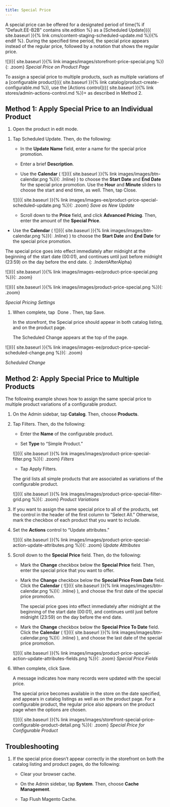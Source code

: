 ```yaml
---
title: Special Price
---
```


A special price can be offered for a designated period of time{% if "Default.EE-B2B" contains site.edition %} as a [Scheduled Update]({{ site.baseurl }}{% link cms/content-staging-scheduled-update.md %}){% endif %}. During the specified time period, the special price appears instead of the regular price, followed by a notation that shows the regular price.

![]({{ site.baseurl }}{% link images/images/storefront-price-special.png %}){: .zoom}
*Special Price on Product Page*

To assign a special price to multiple products, such as multiple variations of a [configurable product]({{ site.baseurl }}{% link catalog/product-create-configurable.md %}), use the [Actions control]({{ site.baseurl }}{% link stores/admin-actions-control.md %})+ as described in Method 2.

## Method 1: Apply Special Price to an Individual Product

1. Open the product in edit mode.

<!--{% if "Default.EE-B2B" contains site.edition %}-->

1. Tap <span class="btn">Scheduled Update</span>. Then, do the following:

    * In the **Update Name** field, enter a name for the special price promotion.

    * Enter a brief **Description**.

    * Use the **Calendar** ( ![]({{ site.baseurl }}{% link images/images/btn-calendar.png %}){: .Inline} ) to choose the **Start Date** and **End Date** for the special price promotion. Use the **Hour** and **Minute** sliders to choose the start and end time, as well. Then, tap <span class="btn">Close</span>.

    ![]({{ site.baseurl }}{% link images/images-ee/product-price-special-scheduled-update.png %}){: .zoom}
    *Save as New Update*

    * Scroll down to the **Price** field, and click **Advanced Pricing**. Then, enter the amount of the **Special Price**.
<!--{% endif %}-->

<!--{% if "Default.CE Only" contains site.edition %}-->

* Use the **Calendar** ( ![]({{ site.baseurl }}{% link images/images/btn-calendar.png %}){: .Inline} ) to choose the **Start Date** and **End Date** for the special price promotion.

The special price goes into effect immediately after midnight at the beginning of the start date (00:01), and continues until just before midnight (23:59) on the day before the end date.
{: .IndentAfterAlpha}

<!--{% endif %}-->

<!--{% if "Default.EE-B2B" contains site.edition %}-->

![]({{ site.baseurl }}{% link images/images-ee/product-price-special.png %}){: .zoom}
<!--{% endif %}-->

<!--{% if "Default.CE Only" contains site.edition %}-->

![]({{ site.baseurl }}{% link images/images/product-price-special.png %}){: .zoom}
<!--{% endif %}-->

*Special Pricing Settings*

1. When complete, tap <span class="btn"> Done </span>. Then, tap <span class="btn">Save</span>.

    In the storefront, the Special price should appear in both catalog listing, and on the product page.
   <!--{% if "Default.EE-B2B" contains site.edition %}-->
    The Scheduled Change appears at the top of the page.

<!--{% if "Default.EE Only" contains site.edition %}-->

![]({{ site.baseurl }}{% link images/images-ee/product-price-special-scheduled-change.png %}){: .zoom}
<!--{% endif %}-->
*Scheduled Change*

<!--{% endif %}-->

## Method 2: Apply Special Price to Multiple Products

The following example shows how to assign the same special price to multiple product variations of a configurable product.

1. On the Admin sidebar, tap **Catalog**. Then, choose **Products**.

2. Tap <span class="btn">Filters</span>. Then, do the following:

    * Enter the **Name** of the configurable product.

    * Set **Type** to “Simple Product.”

    ![]({{ site.baseurl }}{% link images/images/product-price-special-filter.png %}){: .zoom}
    *Filters*

    * Tap <span class="btn">Apply Filters</span>.

    The grid lists all simple products that are associated as variations of the configurable product.

    ![]({{ site.baseurl }}{% link images/images/product-price-special-filter-grid.png %}){: .zoom}
    *Product Variations*

3. If you want to assign the same special price to all of the products, set the control in the header of the first column to “Select All.” Otherwise, mark the checkbox of each product that you want to include.

4. Set the **Actions** control to “Update attributes.”

    ![]({{ site.baseurl }}{% link images/images/product-price-special-action-update-attributes.png %}){: .zoom}
    *Update Attributes*

5. Scroll down to the **Special Price** field. Then, do the following:

    * Mark the **Change** checkbox below the **Special Price** field. Then, enter the special price that you want to offer.

    * Mark the **Change** checkbox below the **Special Price From Date** field. Click the **Calendar** ( ![]({{ site.baseurl }}{% link images/images/btn-calendar.png %}){: .Inline} ), and choose the first date of the special price promotion.

        The special price goes into effect immediately after midnight at the beginning of the start date (00:01), and continues until just before midnight (23:59) on the day before the end date.

    * Mark the **Change** checkbox below the **Special Price To Date** field. Click the **Calendar** ( ![]({{ site.baseurl }}{% link images/images/btn-calendar.png %}){: .Inline} ), and choose the last date of the special price promotion.

    ![]({{ site.baseurl }}{% link images/images/product-price-special-action-update-attributes-fields.png %}){: .zoom}
    *Special Price Fields*

6. When complete, click <span class="btn">Save</span>.

    A message indicates how many records were updated with the special price.

    The special price becomes available in the store on the date specified, and appears in catalog listings as well as on the product page. For a configurable product, the regular price also appears on the product page when the options are chosen.

    ![]({{ site.baseurl }}{% link images/images/storefront-special-price-configurable-product-detail.png %}){: .zoom}
    *Special Price for Configurable Product*

## Troubleshooting

1. If the special price doesn’t appear correctly in the storefront on both the catalog listing and product pages, do the following:

    * Clear your browser cache.

    * On the Admin sidebar, tap **System**. Then, choose **Cache Management**.

    * Tap <span class="btn">Flush Magento Cache</span>.
